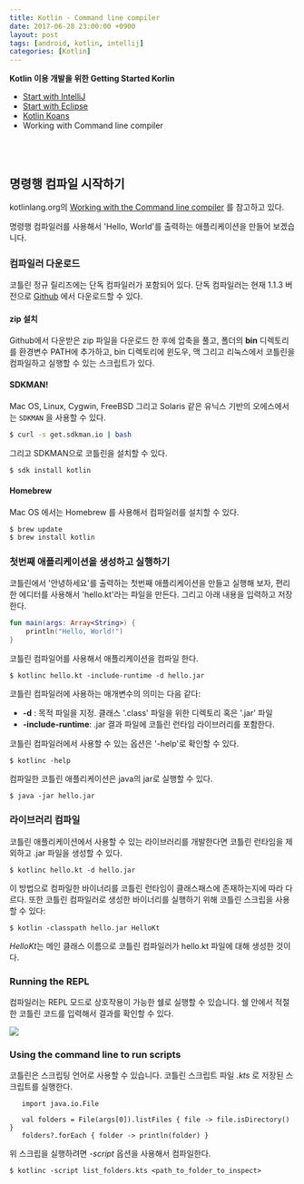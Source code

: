 ```yaml
---
title: Kotlin - Command line compiler
date: 2017-06-28 23:00:00 +0900
layout: post
tags: [android, kotlin, intellij]
categories: [Kotlin]
---
```


**Kotlin 이용 개발을 위한 Getting Started Korlin**
 - [Start with IntelliJ](/kotlin/2017/06/28/tutorial-start-with-intellij.html)
 - [Start with Eclipse](/kotlin/2017/06/29/tutorial-start-with-eclipse.html)
 - [Kotlin Koans](/kotlin/2017/06/29/tutorial-koans.html)
 - Working with Command line compiler

<br/>
<br/>

## 명령행 컴파일 시작하기

kotlinlang.org의 [Working with the Command line compiler](https://kotlinlang.org/docs/tutorials/command-line.html) 를 참고하고 있다.

명령행 컴파일러를 사용해서 'Hello, World'를 출력하는 애플리케이션을 만들어 보겠습니다.


### 컴파일러 다운로드

코틀린 정규 릴리즈에는 단독 컴파일러가 포함되어 있다. 단독 컴파일러는 현재 1.1.3 버전으로 [Github](https://github.com/JetBrains/kotlin/releases/tag/build-1.1.3) 에서 다운로드할 수 있다.

#### zip 설치

Github에서 다운받은 zip 파일을 다운로드 한 후에 압축을 풀고, 폴더의 **bin** 디렉토리를 환경변수 PATH에 추가하고, bin 디렉토리에 윈도우, 맥 그리고 리눅스에서 코틀린을 컴파일하고 실행할 수 있는 스크립트가 있다.

#### SDKMAN!
Mac OS, Linux, Cygwin, FreeBSD 그리고 Solaris 같은 유닉스 기반의 오에스에서는 `SDKMAN` 을 사용할 수 있다.

```sh
$ curl -s get.sdkman.io | bash
```

그리고 SDKMAN으로 코틀린을 설치할 수 있다.

```sh
$ sdk install kotlin
```


#### Homebrew

Mac OS 에서는 Homebrew 를 사용해서 컴파일러를 설치할 수 있다.

```
$ brew update
$ brew install kotlin
```


### 첫번째 애플리케이션을 생성하고 실행하기

코틀린에서 '안녕하세요'를 출력하는 첫번째 애플리케이션을 만들고 실행해 보자, 편리한 에디터를 사용해서 'hello.kt'라는 파일을 만든다. 그리고 아래 내용을 입력하고 저장한다.

``` kotlin
fun main(args: Array<String>) {
    println("Hello, World!")
}
```

코틀린 컴파일어를 사용해서 애플리케이션을 컴파일 한다.

```
$ kotlinc hello.kt -include-runtime -d hello.jar
```

코틀린 컴파일러에 사용하는 매개변수의 의미는 다음 같다:
 - **-d** : 목적 파일을 지정. 클래스 '.class' 파일을 위한 디렉토리 혹은 '.jar' 파일
 - **-include-runtime**: .jar 결과 파일에 코틀린 런타임 라이브러리를 포함한다.

코틀린 컴파일러에서 사용할 수 있는 옵션은 '-help'로 확인할 수 있다.

```
$ kotlinc -help
```

컴파일한 코틀린 애플리케이션은 java의 jar로 실행할 수 있다.

```
$ java -jar hello.jar
```


### 라이브러리 컴파일

코틀린 애플리케이션에서 사용할 수 있는 라이브러리를 개발한다면 코틀린 런타임을 제외하고 .jar 파일을 생성할 수 있다.

```
$ kotlinc hello.kt -d hello.jar
```

이 방법으로 컴파일한 바이너리를 코틀린 런타임이 클래스패스에 존재하는지에 따라 다르다.
또한 코틀린 컴파일러로 생성한 바이너리를 실행하기 위해 코틀린 스크립을 사용할 수 있다:

```
$ kotlin -classpath hello.jar HelloKt
```

*HelloKt*는 메인 클래스 이름으로 코틀린 컴파일러가 hello.kt 파일에 대해 생성한 것이다.



### Running the REPL

컴파일러는 REPL 모드로 상호작용이 가능한 쉘로 실행할 수 있습니다. 쉘 안에서 적절한 코틀린 코드를 입력해서 결과를 확인할 수 있다.

![](https://kotlinlang.org/assets/images/tutorials/command-line/kotlin_shell.png)


### Using the command line to run scripts

코틀린은 스크립팅 언어로 사용할 수 있습니다. 코틀린 스크립트 파일 *.kts* 로 저장된 스크립트를 실행한다.


```
   import java.io.File

   val folders = File(args[0]).listFiles { file -> file.isDirectory() }
   folders?.forEach { folder -> println(folder) }
```

위 스크립을 실행하려면 *-script* 옵션을 사용해서 컴파일한다.


```
$ kotlinc -script list_folders.kts <path_to_folder_to_inspect>
```

